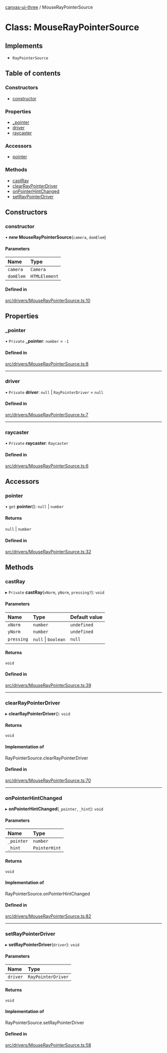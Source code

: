 [canvas-ui-three](../README.md) / MouseRayPointerSource

# Class: MouseRayPointerSource

## Implements

- `RayPointerSource`

## Table of contents

### Constructors

- [constructor](MouseRayPointerSource.md#constructor)

### Properties

- [\_pointer](MouseRayPointerSource.md#_pointer)
- [driver](MouseRayPointerSource.md#driver)
- [raycaster](MouseRayPointerSource.md#raycaster)

### Accessors

- [pointer](MouseRayPointerSource.md#pointer)

### Methods

- [castRay](MouseRayPointerSource.md#castray)
- [clearRayPointerDriver](MouseRayPointerSource.md#clearraypointerdriver)
- [onPointerHintChanged](MouseRayPointerSource.md#onpointerhintchanged)
- [setRayPointerDriver](MouseRayPointerSource.md#setraypointerdriver)

## Constructors

### constructor

• **new MouseRayPointerSource**(`camera`, `domElem`)

#### Parameters

| Name | Type |
| :------ | :------ |
| `camera` | `Camera` |
| `domElem` | `HTMLElement` |

#### Defined in

[src/drivers/MouseRayPointerSource.ts:10](https://github.com/playkostudios/canvas-ui-three/blob/47d5485/src/drivers/MouseRayPointerSource.ts#L10)

## Properties

### \_pointer

• `Private` **\_pointer**: `number` = `-1`

#### Defined in

[src/drivers/MouseRayPointerSource.ts:8](https://github.com/playkostudios/canvas-ui-three/blob/47d5485/src/drivers/MouseRayPointerSource.ts#L8)

___

### driver

• `Private` **driver**: ``null`` \| `RayPointerDriver` = `null`

#### Defined in

[src/drivers/MouseRayPointerSource.ts:7](https://github.com/playkostudios/canvas-ui-three/blob/47d5485/src/drivers/MouseRayPointerSource.ts#L7)

___

### raycaster

• `Private` **raycaster**: `Raycaster`

#### Defined in

[src/drivers/MouseRayPointerSource.ts:6](https://github.com/playkostudios/canvas-ui-three/blob/47d5485/src/drivers/MouseRayPointerSource.ts#L6)

## Accessors

### pointer

• `get` **pointer**(): ``null`` \| `number`

#### Returns

``null`` \| `number`

#### Defined in

[src/drivers/MouseRayPointerSource.ts:32](https://github.com/playkostudios/canvas-ui-three/blob/47d5485/src/drivers/MouseRayPointerSource.ts#L32)

## Methods

### castRay

▸ `Private` **castRay**(`xNorm`, `yNorm`, `pressing?`): `void`

#### Parameters

| Name | Type | Default value |
| :------ | :------ | :------ |
| `xNorm` | `number` | `undefined` |
| `yNorm` | `number` | `undefined` |
| `pressing` | ``null`` \| `boolean` | `null` |

#### Returns

`void`

#### Defined in

[src/drivers/MouseRayPointerSource.ts:39](https://github.com/playkostudios/canvas-ui-three/blob/47d5485/src/drivers/MouseRayPointerSource.ts#L39)

___

### clearRayPointerDriver

▸ **clearRayPointerDriver**(): `void`

#### Returns

`void`

#### Implementation of

RayPointerSource.clearRayPointerDriver

#### Defined in

[src/drivers/MouseRayPointerSource.ts:70](https://github.com/playkostudios/canvas-ui-three/blob/47d5485/src/drivers/MouseRayPointerSource.ts#L70)

___

### onPointerHintChanged

▸ **onPointerHintChanged**(`_pointer`, `_hint`): `void`

#### Parameters

| Name | Type |
| :------ | :------ |
| `_pointer` | `number` |
| `_hint` | `PointerHint` |

#### Returns

`void`

#### Implementation of

RayPointerSource.onPointerHintChanged

#### Defined in

[src/drivers/MouseRayPointerSource.ts:82](https://github.com/playkostudios/canvas-ui-three/blob/47d5485/src/drivers/MouseRayPointerSource.ts#L82)

___

### setRayPointerDriver

▸ **setRayPointerDriver**(`driver`): `void`

#### Parameters

| Name | Type |
| :------ | :------ |
| `driver` | `RayPointerDriver` |

#### Returns

`void`

#### Implementation of

RayPointerSource.setRayPointerDriver

#### Defined in

[src/drivers/MouseRayPointerSource.ts:58](https://github.com/playkostudios/canvas-ui-three/blob/47d5485/src/drivers/MouseRayPointerSource.ts#L58)
